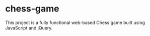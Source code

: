 # chess-game
This project is a fully functional web-based Chess game built using JavaScript and jQuery.
